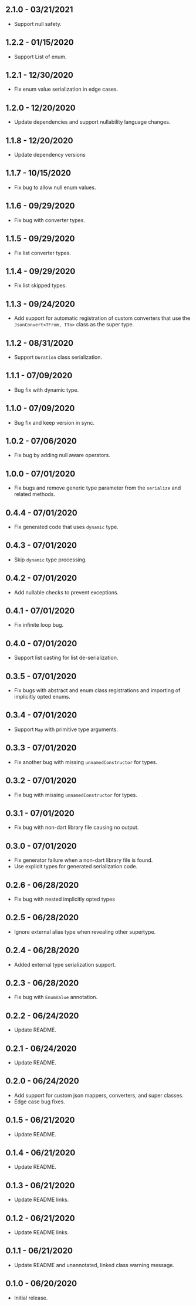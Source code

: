 ## 2.1.0 - 03/21/2021

- Support null safety.

## 1.2.2 - 01/15/2020

- Support List of enum.

## 1.2.1 - 12/30/2020

- Fix enum value serialization in edge cases.

## 1.2.0 - 12/20/2020

- Update dependencies and support nullability language changes.

## 1.1.8 - 12/20/2020

- Update dependency versions

## 1.1.7 - 10/15/2020

- Fix bug to allow null enum values.

## 1.1.6 - 09/29/2020

- Fix bug with converter types.

## 1.1.5 - 09/29/2020

- Fix list converter types.

## 1.1.4 - 09/29/2020

- Fix list skipped types.

## 1.1.3 - 09/24/2020

- Add support for automatic registration of custom converters that use the `JsonConvert<TFrom, TTo>` class as the super type.

## 1.1.2 - 08/31/2020

- Support `Duration` class serialization.

## 1.1.1 - 07/09/2020

- Bug fix with dynamic type.

## 1.1.0 - 07/09/2020

- Bug fix and keep version in sync.

## 1.0.2 - 07/06/2020

- Fix bug by adding null aware operators.

## 1.0.0 - 07/01/2020

- Fix bugs and remove generic type parameter from the `serialize` and related methods.

## 0.4.4 - 07/01/2020

- Fix generated code that uses `dynamic` type.

## 0.4.3 - 07/01/2020

- Skip `dynamic` type processing.

## 0.4.2 - 07/01/2020

- Add nullable checks to prevent exceptions.

## 0.4.1 - 07/01/2020

- Fix infinite loop bug.

## 0.4.0 - 07/01/2020

- Support list casting for list de-serialization.

## 0.3.5 - 07/01/2020

- Fix bugs with abstract and enum class registrations and importing of implicitly opted enums.

## 0.3.4 - 07/01/2020

- Support `Map` with primitive type arguments.

## 0.3.3 - 07/01/2020

- Fix another bug with missing `unnamedConstructor` for types.

## 0.3.2 - 07/01/2020

- Fix bug with missing `unnamedConstructor` for types.

## 0.3.1 - 07/01/2020

- Fix bug with non-dart library file causing no output.

## 0.3.0 - 07/01/2020

- Fix generator failure when a non-dart library file is found.
- Use explicit types for generated serialization code.

## 0.2.6 - 06/28/2020

- Fix bug with nested implicitly opted types

## 0.2.5 - 06/28/2020

- Ignore external alias type when revealing other supertype.

## 0.2.4 - 06/28/2020

- Added external type serialization support.

## 0.2.3 - 06/28/2020

- Fix bug with `EnumValue` annotation.

## 0.2.2 - 06/24/2020

- Update README.

## 0.2.1 - 06/24/2020

- Update README.

## 0.2.0 - 06/24/2020

- Add support for custom json mappers, converters, and super classes.
- Edge case bug fixes.

## 0.1.5 - 06/21/2020

- Update README.

## 0.1.4 - 06/21/2020

- Update README.

## 0.1.3 - 06/21/2020

- Update README links.

## 0.1.2 - 06/21/2020

- Update README links.

## 0.1.1 - 06/21/2020

- Update README and unannotated, linked class warning message.

## 0.1.0 - 06/20/2020

- Initial release.
